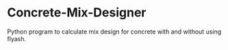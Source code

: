 # Concrete-Mix-Designer
Python program to calculate mix design for concrete with and without using flyash.
